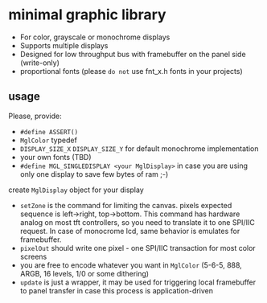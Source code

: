 # minimal graphic library

- For color, grayscale or monochrome displays
- Supports multiple displays
- Designed for low throughput bus with framebuffer on the panel side (write-only)
- proportional fonts (please `do not` use fnt_x.h fonts in your projects)

## usage

Please, provide:

- `#define ASSERT()`
- `MglColor` typedef
- `DISPLAY_SIZE_X` `DISPLAY_SIZE_Y` for default monochrome implementation
- your own fonts (TBD)
- `#define MGL_SINGLEDISPLAY <your MglDisplay>` in case you are using only one display to save few bytes of ram ;-)

create `MglDisplay` object for your display

- `setZone` is the command for limiting the canvas. pixels expected sequence is left->right, top->bottom. This command has hardware analog on most tft controllers, so you need to translate it to one SPI/IIC request. In case of monocrome lcd, same behavior is emulates for framebuffer.
- `pixelOut` should write one pixel - one SPI/IIC transaction for most color screens
- you are free to encode whatever you want in `MglColor` (5-6-5, 888, ARGB, 16 levels, 1/0 or some dithering)
- `update` is just a wrapper, it may be used for triggering local framebuffer to panel transfer in case this process is application-driven
